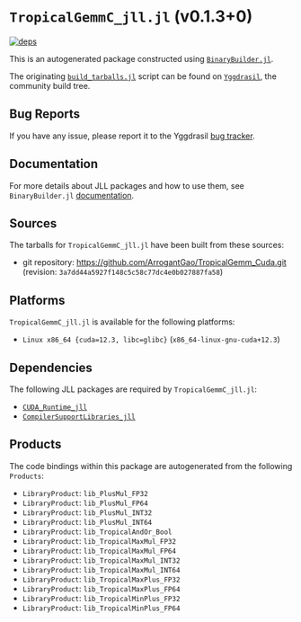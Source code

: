 # `TropicalGemmC_jll.jl` (v0.1.3+0)

[![deps](https://juliahub.com/docs/TropicalGemmC_jll/deps.svg)](https://juliahub.com/ui/Packages/TropicalGemmC_jll/oRbUY?page=2)

This is an autogenerated package constructed using [`BinaryBuilder.jl`](https://github.com/JuliaPackaging/BinaryBuilder.jl).

The originating [`build_tarballs.jl`](https://github.com/JuliaPackaging/Yggdrasil/blob/1281b9eae614421fd8c6e877154b59911416b097/T/TropicalGemmC/build_tarballs.jl) script can be found on [`Yggdrasil`](https://github.com/JuliaPackaging/Yggdrasil/), the community build tree.

## Bug Reports

If you have any issue, please report it to the Yggdrasil [bug tracker](https://github.com/JuliaPackaging/Yggdrasil/issues).

## Documentation

For more details about JLL packages and how to use them, see `BinaryBuilder.jl` [documentation](https://docs.binarybuilder.org/stable/jll/).

## Sources

The tarballs for `TropicalGemmC_jll.jl` have been built from these sources:

* git repository: https://github.com/ArrogantGao/TropicalGemm_Cuda.git (revision: `3a7dd44a5927f148c5c58c77dc4e0b027887fa58`)

## Platforms

`TropicalGemmC_jll.jl` is available for the following platforms:

* `Linux x86_64 {cuda=12.3, libc=glibc}` (`x86_64-linux-gnu-cuda+12.3`)

## Dependencies

The following JLL packages are required by `TropicalGemmC_jll.jl`:

* [`CUDA_Runtime_jll`](https://github.com/JuliaBinaryWrappers/CUDA_Runtime_jll.jl)
* [`CompilerSupportLibraries_jll`](https://github.com/JuliaBinaryWrappers/CompilerSupportLibraries_jll.jl)

## Products

The code bindings within this package are autogenerated from the following `Products`:

* `LibraryProduct`: `lib_PlusMul_FP32`
* `LibraryProduct`: `lib_PlusMul_FP64`
* `LibraryProduct`: `lib_PlusMul_INT32`
* `LibraryProduct`: `lib_PlusMul_INT64`
* `LibraryProduct`: `lib_TropicalAndOr_Bool`
* `LibraryProduct`: `lib_TropicalMaxMul_FP32`
* `LibraryProduct`: `lib_TropicalMaxMul_FP64`
* `LibraryProduct`: `lib_TropicalMaxMul_INT32`
* `LibraryProduct`: `lib_TropicalMaxMul_INT64`
* `LibraryProduct`: `lib_TropicalMaxPlus_FP32`
* `LibraryProduct`: `lib_TropicalMaxPlus_FP64`
* `LibraryProduct`: `lib_TropicalMinPlus_FP32`
* `LibraryProduct`: `lib_TropicalMinPlus_FP64`
